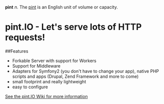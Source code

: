**pint**
*n.* The [pint](http://en.wikipedia.org/wiki/Pint "Explanation on wikipedia") is an English unit of volume or capacity.

pint.IO - Let's serve lots of HTTP requests!
=

##Features
* Forkable Server with support for Workers
* Support for Middleware
* Adapters for Symfony2 (you don't have to change your app), native PHP scripts and apps (Drupal, Zend Framework and more to come)
* small footprint and really lightweight
* easy to configure


[See the pint.IO Wiki for more information](https://github.com/fate/pint-io/wiki "pint.IO Wiki")

